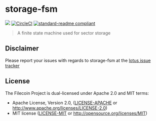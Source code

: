 # storage-fsm

[![](https://img.shields.io/badge/made%20by-Protocol%20Labs-blue.svg?style=flat-square)](http://ipn.io)
[![CircleCI](https://circleci.com/gh/filecoin-project/storage-fsm.svg?style=svg)](https://circleci.com/gh/filecoin-project/storage-fsm)
[![standard-readme compliant](https://img.shields.io/badge/standard--readme-OK-green.svg?style=flat-square)](https://github.com/RichardLitt/standard-readme)

> A finite state machine used for sector storage

## Disclaimer

Please report your issues with regards to storage-fsm at the [lotus issue tracker](https://github.com/filecoin-project/lotus/issues)

## License

The Filecoin Project is dual-licensed under Apache 2.0 and MIT terms:

- Apache License, Version 2.0, ([LICENSE-APACHE](https://github.com/filecoin-project/storage-fsm/blob/master/LICENSE-APACHE) or http://www.apache.org/licenses/LICENSE-2.0)
- MIT license ([LICENSE-MIT](https://github.com/filecoin-project/storage-fsm/blob/master/LICENSE-MIT) or http://opensource.org/licenses/MIT)
